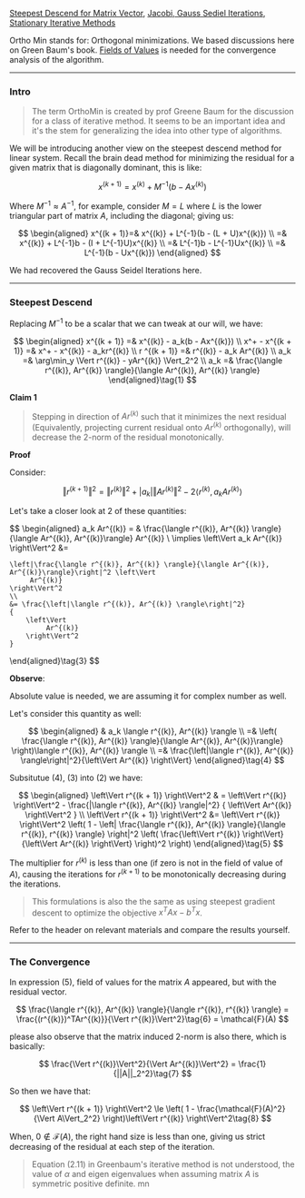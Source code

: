 [Steepest Descend for Matrix Vector](../AMATH%20515%20Optimization%20Fundamentals/Steepest%20Descend%20for%20Matrix%20Vector.md), [Jacobi, Gauss Sediel Iterations](../AMATH%20581%20Scientific%20Computing/Jacobi,%20Gauss%20Sediel%20Iterations.md), [Stationary Iterative Methods](../AMATH%20585%20Numerical%20Analysis%20of%20BVP/Stationary%20Iterative%20Methods.md)

Ortho Min stands for: Orthogonal minimizations. We based discussions here on Green Baum's book. [Fields of Values](../AMATH%20584%20Numerical%20Linear%20Algebra/Matrix%20Theory/Fields%20of%20Values.md) is needed for the convergence analysis of the algorithm. 

---
### **Intro**

> The term OrthoMin is created by prof Greene Baum for the discussion for a class of iterative method. It seems to be an important idea and it's the stem for generalizing the idea into other type of algorithms. 

We will be introducing another view on the steepest descend method for linear system. Recall the brain dead method for minimizing the residual for a given matrix that is diagonally dominant, this is like: 

$$
x^{(k + 1)} = x^{(k)} + M^{-1}(b - Ax^{(k)})
$$

Where $M^{-1}\approx A^{-1}$, for example, consider $M = L$ where $L$ is the lower triangular part of matrix $A$, including the diagonal; giving us: 

$$
\begin{aligned}
    x^{(k + 1)}=& x^{(k)} + L^{-1}(b - (L + U)x^{(k)})
    \\
    =& x^{(k)} + L^{-1}b - (I + L^{-1}U)x^{(k)}
    \\
    =& L^{-1}b - L^{-1}Ux^{(k)}
    \\
    =& L^{-1}(b - Ux^{(k)})
\end{aligned}
$$

We had recovered the Gauss Seidel Iterations here. 

---
### **Steepest Descend**

Replacing $M^{-1}$ to be a scalar that we can tweak at our will, we have: 

$$
\begin{aligned}
    x^{(k + 1)} =& x^{(k)} - a_k(b - Ax^{(k)})
    \\
    x^+ - x^{(k + 1)} =& x^+ - x^{(k)} - a_kr^{(k)}
    \\
    r ^{(k + 1)} =& r^{(k)} - a_k Ar^{(k)}
    \\
    a_k =& \arg\min_y \Vert
        r^{(k)} - yAr^{(k)}
    \Vert_2^2
    \\
    a_k =& \frac{\langle r^{(k)}, Ar^{(k)} \rangle}{\langle Ar^{(k)}, Ar^{(k)} \rangle}
\end{aligned}\tag{1}
$$

**Claim 1**

> Stepping in direction of $Ar^{(k)}$ such that it minimizes the next residual (Equivalently, projecting current residual onto $Ar^{(k)}$ orthogonally), will decrease the 2-norm of the residual monotonically. 

**Proof**

Consider: 

$$
\left\Vert
    r^{(k + 1)}
\right\Vert^2 = 
\left\Vert
    r^{(k)}
\right\Vert^2 + |a_k| \left\Vert
     Ar^{(k)}
\right\Vert^2 - 
2\langle r^{(k)}, a_k Ar^{(k)} \rangle
\tag{2}
$$

Let's take a closer look at 2 of these quantities: 

$$
\begin{aligned}
    a_k Ar^{(k)} = &
        \frac{\langle r^{(k)}, Ar^{(k)} \rangle}{\langle Ar^{(k)}, Ar^{(k)}\rangle} Ar^{(k)}
    \\
    \implies 
    \left\Vert
         a_k Ar^{(k)}
    \right\Vert^2 &= 
    
    \left|\frac{\langle r^{(k)}, Ar^{(k)} \rangle}{\langle Ar^{(k)}, Ar^{(k)}\rangle}\right|^2 \left\Vert
         Ar^{(k)}
    \right\Vert^2
    \\
    &= \frac{\left|\langle r^{(k)}, Ar^{(k)} \rangle\right|^2}
    {
        \left\Vert
             Ar^{(k)}
        \right\Vert^2
    }
\end{aligned}\tag{3}
$$

**Observe**: 

Absolute value is needed, we are assuming it for complex number as well. 

Let's consider this quantity as well: 

$$
\begin{aligned}
    & a_k \langle r^{(k)}, Ar^{(k)} \rangle \\
    =& 
    \left(
        \frac{\langle r^{(k)}, Ar^{(k)} \rangle}{\langle Ar^{(k)}, Ar^{(k)}\rangle}
    \right)\langle r^{(k)}, Ar^{(k)} \rangle
    \\
     =& \frac{\left|\langle r^{(k)}, Ar^{(k)} \rangle\right|^2}{\left\Vert
        Ar^{(k)}
    \right\Vert}
\end{aligned}\tag{4}
$$

Subsitutue (4), (3) into (2) we have: 

$$
\begin{aligned}
    \left\Vert
         r^{(k + 1)}
    \right\Vert^2 
    & = 
    \left\Vert
         r^{(k)}
    \right\Vert^2 - 
    \frac{|\langle r^{(k)}, Ar^{(k)} \rangle|^2}
    {
        \left\Vert
            Ar^{(k)}
        \right\Vert^2
    }
    \\
    \left\Vert
         r^{(k + 1)}
    \right\Vert^2 
    &= \left\Vert
         r^{(k)}
    \right\Vert^2
    \left(
        1 - 
        \left|
            \frac{\langle r^{(k)}, Ar^{(k)} \rangle}{\langle r^{(k)}, r^{(k)} \rangle}
        \right|^2
        \left(
            \frac{\left\Vert
                 r^{(k)}
            \right\Vert}{\left\Vert
                 Ar^{(k)}
            \right\Vert}
        \right)^2
    \right)
\end{aligned}\tag{5}
$$

The multiplier for $r^{(k)}$ is less than one (if zero is not in the field of value of $A$), causing the iterations for $r^{(k + 1)}$ to be monotonically decreasing during the iterations. 

> This formulations is also the the same as using steepest gradient descent to optimize the objective $x^TAx - b^Tx$. 

Refer to the header on relevant materials and compare the results yourself. 

---
### **The Convergence**

In expression (5), field of values for the matrix $A$ appeared, but with the residual vector. 


$$
\frac{\langle r^{(k)}, Ar^{(k)} \rangle}{\langle r^{(k)}, r^{(k)} \rangle} =
\frac{(r^{(k)})^TAr^{(k)}}{\Vert r^{(k)}\Vert^2}\tag{6} = \mathcal{F}(A)
$$

please also observe that the matrix induced 2-norm is also there, which is basically: 

$$
\frac{\Vert r^{(k)}\Vert^2}{\Vert Ar^{(k)}\Vert^2} = \frac{1}{||A||_2^2}\tag{7}
$$

So then we have that: 

$$
\left\Vert
     r^{(k + 1)}
\right\Vert^2 \le \left(
    1 - \frac{\mathcal{F}(A)^2}{\Vert A\Vert_2^2}
\right)\left\Vert
     r^{(k)}
\right\Vert^2\tag{8}
$$

When, $0\not\in \mathcal{F}(A)$, the right hand size is less than one, giving us strict decreasing of the residual at each step of the iteration. 


> Equation (2.11) in Greenbaum's iterative method is not understood, the value of $\alpha$ and eigen eigenvalues when assuming matrix $A$ is symmetric positive definite. 
 mn